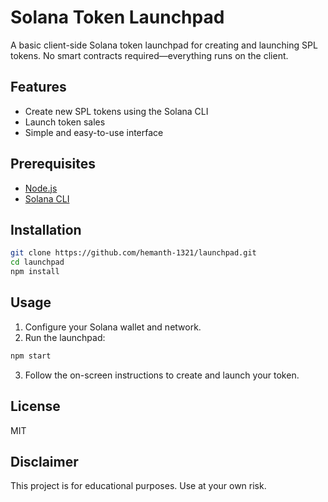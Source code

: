 # Solana Token Launchpad

A basic client-side Solana token launchpad for creating and launching SPL tokens. No smart contracts required—everything runs on the client.

## Features

- Create new SPL tokens using the Solana CLI
- Launch token sales
- Simple and easy-to-use interface

## Prerequisites

- [Node.js](https://nodejs.org/)
- [Solana CLI](https://docs.solana.com/cli/install-solana-cli-tools)

## Installation

```bash
git clone https://github.com/hemanth-1321/launchpad.git
cd launchpad
npm install
```

## Usage

1. Configure your Solana wallet and network.
2. Run the launchpad:

```bash
npm start
```

3. Follow the on-screen instructions to create and launch your token.

## License

MIT

## Disclaimer

This project is for educational purposes. Use at your own risk.
